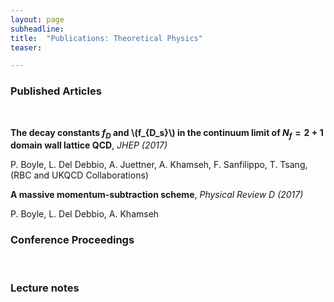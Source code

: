 ```yaml
---
layout: page
subheadline:
title:  "Publications: Theoretical Physics"
teaser: 

---
```

<h3>Published Articles</h3><br/>

<strong>The decay constants $f_D$ and \\(f_{D_s}\\) in the continuum limit of $N_f = 2 + 1$ domain wall lattice QCD</strong>, <em>JHEP (2017)</em>

P. Boyle, L. Del Debbio, A. Juettner, A. Khamseh, F. Sanfilippo, T. Tsang, (RBC and UKQCD Collaborations)

<strong>A massive momentum-subtraction scheme</strong>, <em>Physical Review D (2017)</em>

P. Boyle, L. Del Debbio, A. Khamseh


<h3>Conference Proceedings</h3><br/>



<h3>Lecture notes</h3><br/>